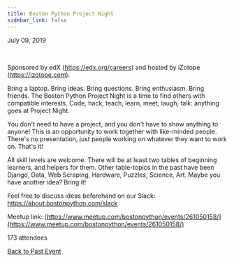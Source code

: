 ```yaml
---
title: Boston Python Project Night
sidebar_link: false
---
```


July 09, 2019


   

Sponsored by edX (https://edx.org/careers) and hosted by iZotope (https://izotope.com).

Bring a laptop. Bring ideas. Bring questions. Bring enthusiasm. Bring friends. The Boston Python Project Night is a time to find others with compatible interests. Code, hack, teach, learn, meet, laugh, talk: anything goes at Project Night.

You don't need to have a project, and you don't have to show anything to anyone! This is an opportunity to work together with like-minded people. There's no presentation, just people working on whatever they want to work on. That's it!

All skill levels are welcome. There will be at least two tables of beginning learners, and helpers for them. Other table-topics in the past have been Django, Data, Web Scraping, Hardware, Puzzles, Science, Art. Maybe you have another idea? Bring it!

Feel free to discuss ideas beforehand on our Slack: https://about.bostonpython.com/slack


Meetup link: [https://www.meetup.com/bostonpython/events/261050158/](https://www.meetup.com/bostonpython/events/261050158/)

173 attendees

[Back to Past Event](past-events.md)